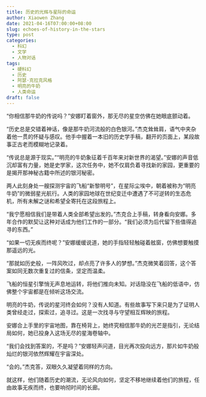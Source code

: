 ```yaml
---
title: 历史的光辉与星际的命运
author: Xiaowen Zhang
date: 2021-04-16T07:00:00+08:00
slug: echoes-of-history-in-the-stars
type: post
categories:
  - 科幻
  - 文学
  - 人物对话
tags:
  - 硬科幻
  - 历史
  - 阿瑟·克拉克风格
  - 明亮的牛奶
  - 人类命运
draft: false
---
```


“你相信那牛奶的传说吗？”安娜盯着窗外，那无尽的星空仿佛在她眼底颤动着。

“历史总是交错着神话，像是那牛奶河流般的白色银河。”杰克耸耸肩，语气中夹杂着他一贯的怀疑与感叹。他手中握着一本旧的历史学手稿，翻开的页面上，某段故事正古老而模糊地记录着。

“传说总是源于现实。”“明亮的牛奶象征着千百年来对新世界的渴望。”安娜的声音低沉却富有力量，她是史学家，这次任务中，她不仅肩负着寻找新的家园，更重要的是揭开那神秘古籍中所述的银河秘密。

两人此刻身处一艘探测宇宙的飞船“新黎明号”，在星际尘埃中，朝着被称为“明亮牛奶”的微弱星光航行。人类的家园地球在世纪变迁中遭遇了不可逆转的生态危机，所有未解之谜和希望全寄托在这段旅程上。

“我宁愿相信我们是带着人类全部希望出发的。”杰克合上手稿，转身看向安娜。多年合作的默契让这种对话成为他们工作的一部分。“我们必须为后代留下些值得追寻的东西。”

“如果一切无疾而终呢？”安娜缓缓说道，她的手指轻轻触碰着舷窗，仿佛想要触摸那遥远的光。

“那就如历史般，一阵风吹过，却点亮了许多人的梦想。”杰克微笑着回答，这个答案如同无数次重复过的信条，坚定而温柔。

飞船的恒星引擎悄无声息地运转，将他们推向未知。对话隐没在飞船的低语中，仿佛整个宇宙都是在倾听这场交流。

明亮的牛奶，传说的星河终会如何？没有人知道。有些故事写下来只是为了证明人类曾经走过，探索过，追寻过。这是一次找寻与守望相互辉映的旅程。

安娜合上手里的宇宙地图，靠在椅背上，她终究相信那牛奶的光芒是指引，无论结局如何，她已投身入这场无尽的星海卷轴中。

“我们会找到答案的，不是吗？”安娜轻声问道，目光再次投向远方，那片如牛奶般灿烂的银河依然辉耀在宇宙深处。

“会的。”杰克答，双眼久久凝望着同样的方向。

就这样，他们随着历史的潮流，无论风向如何，坚定不移地继续着他们的旅程，任由故事无疾而终，也要响彻时间的长廊。